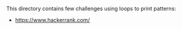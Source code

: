 This directory contains few challenges using loops to print patterns:
- https://www.hackerrank.com/
